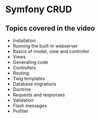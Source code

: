 # Symfony CRUD


## Topics covered in the video
* Installation
* Running the built-in webserver
* Basics of model, view and controller
* Views
* Generating code
* Controllers
* Routing
* Twig templates
* Database migrations
* Doctrine
* Requests and responses
* Validation
* Flash messages
* Profiler
